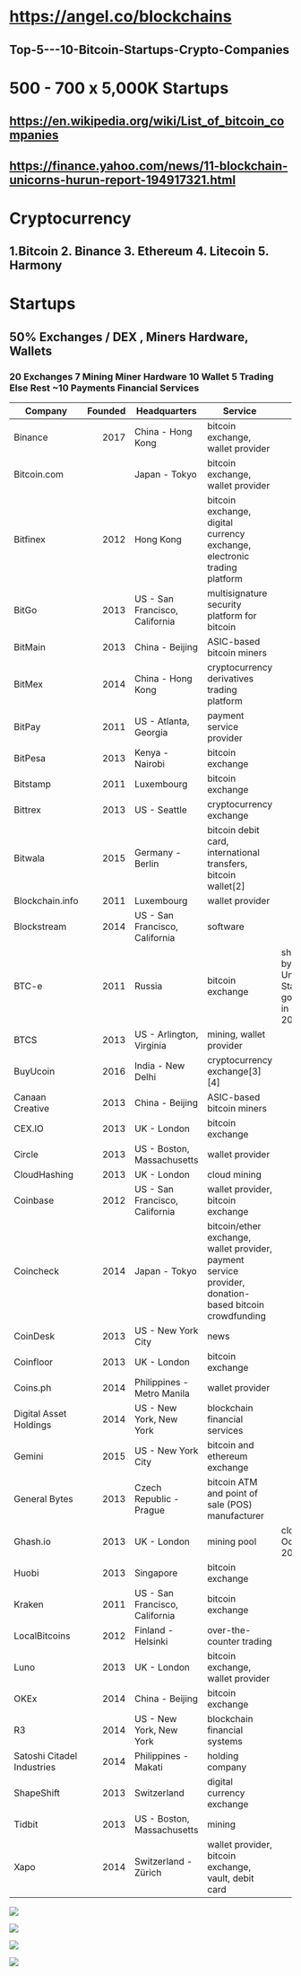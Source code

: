 # https://angel.co/blockchains
## Top-5---10-Bitcoin-Startups-Crypto-Companies

# 500 - 700 x 5,000K Startups 
## https://en.wikipedia.org/wiki/List_of_bitcoin_companies

## https://finance.yahoo.com/news/11-blockchain-unicorns-hurun-report-194917321.html

# Cryptocurrency 
## 1.Bitcoin 2. Binance 3. Ethereum 4. Litecoin 5. Harmony
# Startups 
## 50% Exchanges / DEX , Miners Hardware, Wallets

### 20 Exchanges 7 Mining Miner Hardware 10 Wallet 5 Trading Else Rest ~10 Payments Financial Services 
<table class="table table-bordered table-hover table-condensed">
<thead><tr><th title="Field #1">Company</th>
<th title="Field #2">Founded</th>
<th title="Field #3">Headquarters</th>
<th title="Field #4">Service</th>
<th title="Field #5">Notes</th>
</tr></thead>
<tbody><tr>
<td>Binance</td>
<td align="right">2017</td>
<td>China - Hong Kong</td>
<td>bitcoin exchange, wallet provider</td>
<td> </td>
</tr>
<tr>
<td>Bitcoin.com</td>
<td align="right"></td>
<td>Japan - Tokyo</td>
<td>bitcoin exchange, wallet provider</td>
<td> </td>
</tr>
<tr>
<td>Bitfinex</td>
<td align="right">2012</td>
<td>Hong Kong</td>
<td>bitcoin exchange, digital currency exchange, electronic trading platform</td>
<td> </td>
</tr>
<tr>
<td>BitGo</td>
<td align="right">2013</td>
<td>US - San Francisco, California</td>
<td>multisignature security platform for bitcoin</td>
<td> </td>
</tr>
<tr>
<td>BitMain</td>
<td align="right">2013</td>
<td>China - Beijing</td>
<td>ASIC-based bitcoin miners</td>
<td> </td>
</tr>
<tr>
<td>BitMex</td>
<td align="right">2014</td>
<td>China - Hong Kong</td>
<td>cryptocurrency derivatives trading platform</td>
<td> </td>
</tr>
<tr>
<td>BitPay</td>
<td align="right">2011</td>
<td>US - Atlanta, Georgia</td>
<td>payment service provider</td>
<td> </td>
</tr>
<tr>
<td>BitPesa</td>
<td align="right">2013</td>
<td>Kenya - Nairobi</td>
<td>bitcoin exchange</td>
<td> </td>
</tr>
<tr>
<td>Bitstamp</td>
<td align="right">2011</td>
<td>Luxembourg</td>
<td>bitcoin exchange</td>
<td> </td>
</tr>
<tr>
<td>Bittrex</td>
<td align="right">2013</td>
<td>US - Seattle</td>
<td>cryptocurrency exchange</td>
<td> </td>
</tr>
<tr>
<td>Bitwala</td>
<td align="right">2015</td>
<td>Germany - Berlin</td>
<td>bitcoin debit card, international transfers, bitcoin wallet[2]</td>
<td> </td>
</tr>
<tr>
<td>Blockchain.info</td>
<td align="right">2011</td>
<td>Luxembourg</td>
<td>wallet provider</td>
<td> </td>
</tr>
<tr>
<td>Blockstream</td>
<td align="right">2014</td>
<td>US - San Francisco, California</td>
<td>software</td>
<td> </td>
</tr>
<tr>
<td>BTC-e</td>
<td align="right">2011</td>
<td>Russia</td>
<td>bitcoin exchange</td>
<td>shut down by the United States government in July 2017</td>
</tr>
<tr>
<td>BTCS</td>
<td align="right">2013</td>
<td>US - Arlington, Virginia</td>
<td>mining, wallet provider</td>
<td> </td>
</tr>
<tr>
<td>BuyUcoin</td>
<td align="right">2016</td>
<td>India - New Delhi</td>
<td>cryptocurrency exchange[3][4]</td>
<td> </td>
</tr>
<tr>
<td>Canaan Creative</td>
<td align="right">2013</td>
<td>China - Beijing</td>
<td>ASIC-based bitcoin miners</td>
<td> </td>
</tr>
<tr>
<td>CEX.IO</td>
<td align="right">2013</td>
<td>UK - London</td>
<td>bitcoin exchange</td>
<td> </td>
</tr>
<tr>
<td>Circle</td>
<td align="right">2013</td>
<td>US - Boston, Massachusetts</td>
<td>wallet provider</td>
<td> </td>
</tr>
<tr>
<td>CloudHashing</td>
<td align="right">2013</td>
<td>UK - London</td>
<td>cloud mining</td>
<td> </td>
</tr>
<tr>
<td>Coinbase</td>
<td align="right">2012</td>
<td>US - San Francisco, California</td>
<td>wallet provider, bitcoin exchange</td>
<td> </td>
</tr>
<tr>
<td>Coincheck</td>
<td align="right">2014</td>
<td>Japan - Tokyo</td>
<td>bitcoin/ether exchange, wallet provider, payment service provider, donation-based bitcoin crowdfunding</td>
<td> </td>
</tr>
<tr>
<td>CoinDesk</td>
<td align="right">2013</td>
<td>US - New York City</td>
<td>news</td>
<td> </td>
</tr>
<tr>
<td>Coinfloor</td>
<td align="right">2013</td>
<td>UK - London</td>
<td>bitcoin exchange</td>
<td> </td>
</tr>
<tr>
<td>Coins.ph</td>
<td align="right">2014</td>
<td>Philippines - Metro Manila</td>
<td>wallet provider</td>
<td> </td>
</tr>
<tr>
<td>Digital Asset Holdings</td>
<td align="right">2014</td>
<td>US - New York, New York</td>
<td>blockchain financial services</td>
<td> </td>
</tr>
<tr>
<td>Gemini</td>
<td align="right">2015</td>
<td>US - New York City</td>
<td>bitcoin and ethereum exchange</td>
<td> </td>
</tr>
<tr>
<td>General Bytes</td>
<td align="right">2013</td>
<td>Czech Republic - Prague</td>
<td>bitcoin ATM and point of sale (POS) manufacturer</td>
<td> </td>
</tr>
<tr>
<td>Ghash.io</td>
<td align="right">2013</td>
<td>UK - London</td>
<td>mining pool</td>
<td>closed in October 2016</td>
</tr>
<tr>
<td>Huobi</td>
<td align="right">2013</td>
<td>Singapore</td>
<td>bitcoin exchange</td>
<td> </td>
</tr>
<tr>
<td>Kraken</td>
<td align="right">2011</td>
<td>US - San Francisco, California</td>
<td>bitcoin exchange</td>
<td> </td>
</tr>
<tr>
<td>LocalBitcoins</td>
<td align="right">2012</td>
<td>Finland - Helsinki</td>
<td>over-the-counter trading</td>
<td> </td>
</tr>
<tr>
<td>Luno</td>
<td align="right">2013</td>
<td>UK - London</td>
<td>bitcoin exchange, wallet provider</td>
<td> </td>
</tr>
<tr>
<td>OKEx</td>
<td align="right">2014</td>
<td>China - Beijing</td>
<td>bitcoin exchange</td>
<td> </td>
</tr>
<tr>
<td>R3</td>
<td align="right">2014</td>
<td>US - New York, New York</td>
<td>blockchain financial systems</td>
<td> </td>
</tr>
<tr>
<td>Satoshi Citadel Industries</td>
<td align="right">2014</td>
<td>Philippines - Makati</td>
<td>holding company</td>
<td> </td>
</tr>
<tr>
<td>ShapeShift</td>
<td align="right">2013</td>
<td>Switzerland</td>
<td>digital currency exchange</td>
<td> </td>
</tr>
<tr>
<td>Tidbit</td>
<td align="right">2013</td>
<td>US - Boston, Massachusetts</td>
<td>mining</td>
<td> </td>
</tr>
<tr>
<td>Xapo</td>
<td align="right">2014</td>
<td>Switzerland - Zürich</td>
<td>wallet provider, bitcoin exchange, vault, debit card</td>
<td> </td>
</tr>
</tbody></table>

![](https://cbi-blog.s3.amazonaws.com/blog/wp-content/uploads/2017/03/2017.02.27-Most-Active-VCs-v7.png)

![](https://upload.wikimedia.org/wikipedia/commons/thumb/8/84/Who_exported_Electronic_integrated_circuits_in_2016.svg/1200px-Who_exported_Electronic_integrated_circuits_in_2016.svg.png)


![](https://2oqz471sa19h3vbwa53m33yj-wpengine.netdna-ssl.com/wp-content/uploads/2019/05/Copper_Clean_Energy_Transition_V12.jpg)

![](https://2oqz471sa19h3vbwa53m33yj-wpengine.netdna-ssl.com/wp-content/uploads/2020/03/All-the-Minerals-in-the-World_V5.jpg)
